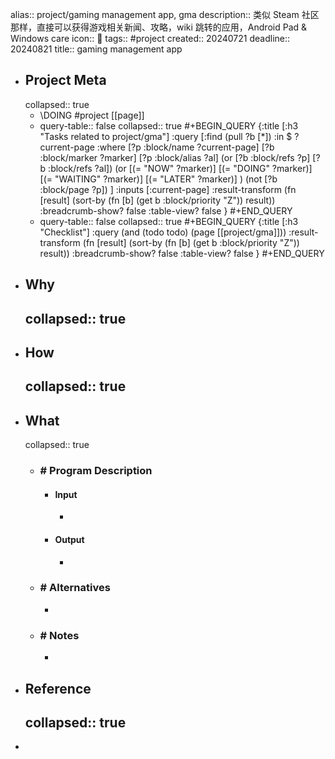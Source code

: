 alias:: project/gaming management app, gma
description:: 类似 Steam 社区那样，直接可以获得游戏相关新闻、攻略，wiki 跳转的应用，Android Pad & Windows care
icon:: 📂
tags:: #project
created:: 20240721
deadline:: 20240821
title:: gaming management app

- ## Project Meta
  collapsed:: true
  - \DOING #project [[page]]
  - query-table:: false
    collapsed:: true
    #+BEGIN_QUERY
    {:title [:h3 "Tasks related to project/gma"]
    :query [:find (pull ?b [*])
       :in $ ?current-page
       :where
       [?p :block/name ?current-page]
       [?b :block/marker ?marker]
    [?p :block/alias ?al]
    (or [?b :block/refs ?p] [?b :block/refs ?al])
    (or
       [(= "NOW" ?marker)]
       [(= "DOING" ?marker)]
       [(= "WAITING" ?marker)]
       [(= "LATER" ?marker)]
    )
    (not [?b :block/page ?p])
    ]
    :inputs [:current-page]
    :result-transform (fn [result]
                        (sort-by (fn [b]
                                   (get b :block/priority "Z")) result))
    :breadcrumb-show? false
    :table-view? false
    }
    #+END_QUERY
  - query-table:: false
    collapsed:: true
    #+BEGIN_QUERY
    {:title [:h3 "Checklist"]
    :query (and (todo todo) (page [[project/gma]]))
    :result-transform (fn [result]
                        (sort-by (fn [b]
                                   (get b :block/priority "Z")) result))
    :breadcrumb-show? false
    :table-view? false
    }
    #+END_QUERY
- ## Why
  collapsed:: true
  -
- ## How
  collapsed:: true
  -
- ## What
  collapsed:: true
  - ### \# Program Description
    - #### Input
      -
    - #### Output
      -
  - ### \# Alternatives
    -
  - ### \# Notes
    -
- ## Reference
  collapsed:: true
  -
-